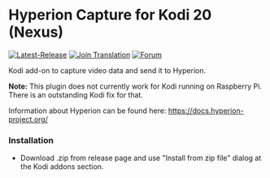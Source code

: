 # Hyperion Capture for Kodi 20 (Nexus)

[![Latest-Release](https://img.shields.io/github/v/release/hyperion-project/hyperion.kodi?include_prereleases&label=Latest%20Release&logo=github&logoColor=white&color=0f83e7)](https://github.com/hyperion-project/hyperion.kodi/releases)
[![Join Translation](https://img.shields.io/badge/POEditor-translate-green.svg)](https://poeditor.com/join/project/yKr4KrF7G2)
[![Forum](https://img.shields.io/website/https/hyperion-project.org.svg?label=Forum&down_color=red&down_message=offline&up_color=4bc51d&up_message=online&logo=homeadvisor&logoColor=white)](https://www.hyperion-project.org)

Kodi add-on to capture video data and send it to Hyperion.

**Note:** This plugin does not currently work for Kodi running on Raspberry Pi. There is an outstanding Kodi fix for that.

Information about Hyperion can be found here: <https://docs.hyperion-project.org/>

### Installation

- Download .zip from release page and use "Install from zip file" dialog at the Kodi addons section.
